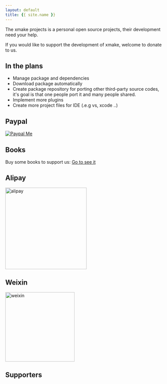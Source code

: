 ```yaml
---
layout: default
title: {{ site.name }}
---
```


<div id="donate"></div>

The xmake projects is a personal open source projects, their development need your help.

If you would like to support the development of xmake, welcome to donate to us.

## In the plans

* Manage package and dependencies
* Download package automatically
* Create package repository for porting other third-party source codes, it's goal is that one people port it and many people shared.
* Implement more plugins
* Create more project files for IDE (.e.g vs, xcode ..)

## Paypal

[![Paypal Me](/static/img/paypal.png)](http://paypal.me/tboox/10)

## Books

Buy some books to support us: [Go to see it](http://www.tboox.org/book)

## Alipay 

<img src="{{site.baseurl}}/img/alipay.png" alt="alipay" width="256" height="256">

## Weixin 

<img src="{{site.baseurl}}/img/weixin.png" alt="weixin" width="218" height="218">

## Supporters


